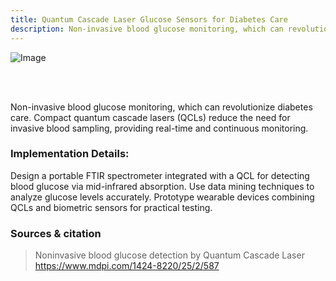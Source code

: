 ```yaml
---
title: Quantum Cascade Laser Glucose Sensors for Diabetes Care
description: Non-invasive blood glucose monitoring, which can revolutionize diabetes care
---
```


![Image](https://github.com/user-attachments/assets/28c4eea6-da36-45c3-bfb9-5d796a1699bb)

<br>
<br>

Non-invasive blood glucose monitoring, which can revolutionize diabetes care. Compact quantum cascade lasers (QCLs) reduce the need for invasive blood sampling, providing real-time and continuous monitoring.

### Implementation Details:

Design a portable FTIR spectrometer integrated with a QCL for detecting blood glucose via mid-infrared absorption.
Use data mining techniques to analyze glucose levels accurately.
Prototype wearable devices combining QCLs and biometric sensors for practical testing.

### Sources & citation

> Noninvasive blood glucose detection by Quantum Cascade Laser https://www.mdpi.com/1424-8220/25/2/587